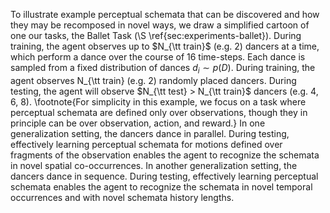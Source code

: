 To illustrate example perceptual schemata that can be discovered and how they may be recomposed in novel ways, we draw a simplified cartoon of one our tasks, the Ballet Task (\S \ref{sec:experiments-ballet}). During training, the agent observes up to $N_{\tt train}$ (e.g. 2) dancers at a time, which perform a dance over the course of 16 time-steps. Each dance is sampled from a fixed distribution of dances $d_i \sim p(D)$. During training, the agent observes N_{\tt train} (e.g. 2) randomly placed dancers. During testing, the agent will observe $N_{\tt test} > N_{\tt train}$ dancers (e.g. 4, 6, 8). \footnote{For simplicity in this example, we focus on a task where perceptual schemata are defined only over observations, though they in principle can be over observation, action, and reward.} In one generalization setting, the dancers dance in parallel. During testing, effectively learning perceptual schemata for motions defined over fragments of the observation enables the agent to recognize the schemata in novel spatial co-occurrences. In another generalization setting, the dancers dance in sequence. During testing, effectively learning perceptual schemata enables the agent to recognize the schemata in novel temporal occurrences and with novel schemata history lengths.
